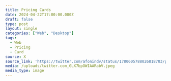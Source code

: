 ```yaml
---
title: Pricing Cards
date: 2024-04-22T17:00:00.000Z
draft: false
type: post
layout: single
categories: ["Web", "Desktop"]
tags:
  - Web
  - Pricing
  - Card
source: X
source_link: 'https://twitter.com/afonindv/status/1780605788026818703/photo/1'
media: /uploads/twitter.com_GLX7bpOWIAARabV.jpeg
media_type: image
---
```


